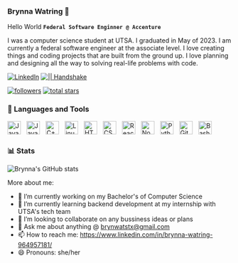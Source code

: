 ### Brynna Watring 👋
Hello World 
**`Federal Software Enginner @ Accenture`**

I was a computer science student at UTSA. I graduated in May of 2023. I am currently a federal software engineer at the associate level. I love creating things and coding projects that are built from the ground up. I love  planning and designing all the way to solving real-life problems with code.


   <p align="left">
      <a href="https://www.linkedin.com/in/brynna-watring-964957181/">
         <img alt="Linkedln   " title="Linkedln" src="https://www.flaticon.com/free-icon/linkedin-logo_61109"/></a> 
      <a href="https://app.joinhandshake.com/stu/users/13383363">
         <img alt="|| Handshake" title="Befriend me on Handshake" src="https://app.joinhandshake.com/stu"/></a> 
     </p>
        <p align="left">
      <a href="https://github.com/bwatring?tab=followers">
         <img alt="followers" title="Follow me on Github" src="https://custom-icon-badges.demolab.com/github/followers/bwatring?color=236ad3&labelColor=1155ba&style=for-the-badge&logo=person-add&label=Follow&logoColor=white"/></a>
      <a href="https://github.com/bwatring?tab=repositories&sort=stargazers">
         <img alt="total stars" title="Total stars on GitHub" src="https://custom-icon-badges.demolab.com/github/stars/bwatring?color=55960c&style=for-the-badge&labelColor=488207&logo=star"/></a>
   </p>

### 🧰 Languages and Tools

<img align="left" alt="Java" width="30px" style="padding-right:10px;" src="https://cdn.jsdelivr.net/gh/devicons/devicon/icons/java/java-original.svg"/>
<img align="left" alt="JavaScript" width="30px" style="padding-right:10px;" src="https://cdn.jsdelivr.net/gh/devicons/devicon/icons/javascript/javascript-plain.svg" />
<img align="left" alt="C++" width="30px" style="padding-right:10px;" src="https://cdn.jsdelivr.net/gh/devicons/devicon/icons/cplusplus/cplusplus-line.svg" />
<img align="left" alt="Linux" width="30px" style="padding-right:10px;" src="https://cdn.jsdelivr.net/gh/devicons/devicon/icons/linux/linux-original.svg" />
<img align="left" alt="HTML" width="30px" style="padding-right:10px;" src="https://cdn.jsdelivr.net/gh/devicons/devicon/icons/html5/html5-plain.svg" />
<img align="left" alt="CSS" width="30px" style="padding-right:10px;" src="https://cdn.jsdelivr.net/gh/devicons/devicon/icons/css3/css3-plain.svg" />
<img align="left" alt="React" width="30px" style="padding-right:10px;" src="https://cdn.jsdelivr.net/gh/devicons/devicon/icons/react/react-original.svg" />
<img align="left" alt="NodeJS" width="30px" style="padding-right:10px;" src="https://cdn.jsdelivr.net/gh/devicons/devicon/icons/nodejs/nodejs-original.svg" />
<img align="left" alt="Python" width="30px" style="padding-right:10px;" src="https://cdn.jsdelivr.net/gh/devicons/devicon/icons/python/python-plain.svg" />
<img align="left" alt="GitHub" width="30px" style="padding-right:10px;" src="https://cdn.jsdelivr.net/gh/devicons/devicon/icons/github/github-original.svg" />
<img align="left" alt="Bash" width="30px" style="padding-right:10px;" src="https://cdn.jsdelivr.net/gh/devicons/devicon/icons/bash/bash-original.svg" />
<br />


#

### 📊 Stats

![Brynna's GitHub stats](https://github-readme-stats.vercel.app/api?username=bwatring&show_icons=true&theme=gruvbox)

<!-- ![GitHub Streak](https://streak-stats.demolab.com?user=bwatring&theme=gruvbox&border_radius=4.5) -->

More about me:

- 🔭 I’m currently working on my Bachelor's of Computer Science 
- 🌱 I’m currently learning backend development at my internship with UTSA's tech team
- 👯 I’m looking to collaborate on any bussiness ideas or plans 
- 💬 Ask me about anything @ brynwatstx@gmail.com 
- 📫 How to reach me: https://www.linkedin.com/in/brynna-watring-964957181/
- 😄 Pronouns: she/her

